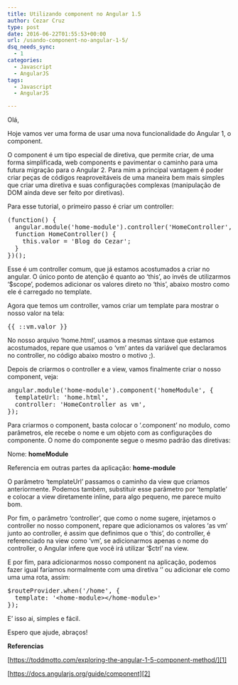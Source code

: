 ```yaml
---
title: Utilizando component no Angular 1.5
author: Cezar Cruz
type: post
date: 2016-06-22T01:55:53+00:00
url: /usando-component-no-angular-1-5/
dsq_needs_sync:
  - 1
categories:
  - Javascript
  - AngularJS
tags:
  - Javascript
  - AngularJS

---
```

Olá,

Hoje vamos ver uma forma de usar uma nova funcionalidade do Angular 1, o component.

O component é um tipo especial de diretiva, que permite criar, de uma forma simplificada, web components e pavimentar o caminho para uma futura migração para o Angular 2. Para mim a principal vantagem é poder criar peças de códigos reaproveitáveis de uma maneira bem mais simples que criar uma diretiva e suas configurações complexas (manipulação de DOM ainda deve ser feito por diretivas).

<!--more-->

Para esse tutorial, o primeiro passo é criar um controller:

<pre class="lang:js decode:true ">(function() {
  angular.module('home-module').controller('HomeController', HomeController);
  function HomeController() {
    this.valor = 'Blog do Cezar';
  }
})();</pre>

Esse é um controller comum, que já estamos acostumados a criar no angular. O único ponto de atenção é quanto ao &#8216;this&#8217;, ao invés de utilizarmos &#8216;$scope&#8217;, podemos adicionar os valores direto no &#8216;this&#8217;, abaixo mostro como ele é carregado no template.

Agora que temos um controller, vamos criar um template para mostrar o nosso valor na tela:

<pre class="lang:default decode:true ">{{ ::vm.valor }}</pre>

No nosso arquivo &#8216;home.html&#8217;, usamos a mesmas sintaxe que estamos acostumados, repare que usamos o &#8216;vm&#8217; antes da variável que declaramos no controller, no código abaixo mostro o motivo ;).

Depois de criarmos o controller e a view, vamos finalmente criar o nosso component, veja:

<pre class="lang:js decode:true ">angular.module('home-module').component('homeModule', {
  templateUrl: 'home.html',
  controller: 'HomeController as vm',
});</pre>

Para criarmos o component, basta colocar o &#8216;.component&#8217; no modulo, como parâmetros, ele recebe o nome e um objeto com as configurações do componente. O nome do componente segue o mesmo padrão das diretivas:

Nome: **homeModule**
  
Referencia em outras partes da aplicação: **home-module**

O parâmetro &#8216;templateUrl&#8217; passamos o caminho da view que criamos anteriormente. Podemos também, substituir esse parâmetro por &#8216;templatle&#8217; e colocar a view diretamente inline, para algo pequeno, me parece muito bom.

Por fim, o parâmetro &#8216;controller&#8217;, que como o nome sugere, injetamos o controller no nosso component, repare que adicionamos os valores &#8216;as vm&#8217; junto ao controller, é assim que definimos que o &#8216;this&#8217;, do controller, é referenciado na view como &#8216;vm&#8217;, se adicionarmos apenas o nome do controller, o Angular infere que você irá utilizar &#8216;$ctrl&#8217; na view.

E por fim, para adicionarmos nosso component na aplicação, podemos fazer igual faríamos normalmente com uma diretiva &#8216;<home-module></home-module>&#8217; ou adicionar ele como uma uma rota, assim:

<pre class="lang:js decode:true ">$routeProvider.when('/home', {
  template: '&lt;home-module&gt;&lt;/home-module&gt;'
});</pre>

E&#8217; isso ai, simples e fácil.

Espero que ajude, abraços!

**Referencias**

[https://toddmotto.com/exploring-the-angular-1-5-component-method/][1]
  
[https://docs.angularjs.org/guide/component][2]

[1]: https://toddmotto.com/exploring-the-angular-1-5-component-method/
[2]: https://docs.angularjs.org/guide/component